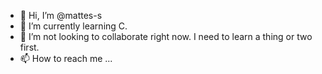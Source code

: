 - 👋 Hi, I’m @mattes-s
- 🌱 I’m currently learning C.
- 💞️ I’m not looking to collaborate right now. I need to learn a thing or two first.
- 📫 How to reach me ...

<!---
mattes-s/mattes-s is a ✨ special ✨ repository because its `README.md` (this file) appears on your GitHub profile.
You can click the Preview link to take a look at your changes.
--->
